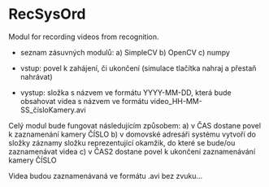 # RecSysOrd
Modul for recording videos from recognition.

- seznam zásuvných modulů:
	a) SimpleCV
	b) OpenCV
	c) numpy

- vstup: povel k zahájení, či ukončení (simulace tlačítka nahraj a přestaň nahrávat)
- vystup: složka s názvem ve formátu YYYY-MM-DD, která bude obsahovat videa s názvem ve formátu video_HH-MM-SS_čísloKamery.avi

Celý modul bude fungovat následujícím způsobem:
	a) v ČAS dostane povel k zaznamenání kamery ČÍSLO
	b) v domovské adresáři systému vytvoří do složky záznamy složku reprezentující okamžik, do které se bude/ou zaznamenávat videa
	c) v ČAS2 dostane povel k ukončení zaznamenávání kamery ČÍSLO

Videa budou zaznamenávaná ve formátu .avi bez zvuku...